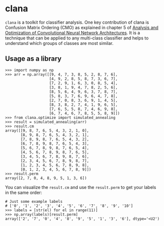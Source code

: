 # clana

`clana` is a toolkit for classifier analysis. One key contribution of clana is
Confusion Matrix Ordering (CMO) as explained in chapter 5 of [Analysis and Optimization of Convolutional Neural Network Architectures](https://arxiv.org/abs/1707.09725). It is a technique
that can be applied to any multi-class classifier and helps to understand which
groups of classes are most similar.

## Usage as a library

```
>>> import numpy as np
>>> arr = np.array([[9, 4, 7, 3, 8, 5, 2, 8, 7, 6],
                    [4, 9, 2, 8, 5, 8, 7, 3, 6, 7],
                    [7, 2, 9, 1, 6, 3, 0, 8, 5, 4],
                    [3, 8, 1, 9, 4, 7, 8, 2, 5, 6],
                    [8, 5, 6, 4, 9, 6, 3, 7, 8, 7],
                    [5, 8, 3, 7, 6, 9, 6, 4, 7, 8],
                    [2, 7, 0, 8, 3, 6, 9, 1, 4, 5],
                    [8, 3, 8, 2, 7, 4, 1, 9, 6, 5],
                    [7, 6, 5, 5, 8, 7, 4, 6, 9, 8],
                    [6, 7, 4, 6, 7, 8, 5, 5, 8, 9]])
>>> from clana.optimize import simulated_annealing
>>> result = simulated_annealing(arr)
>>> result.cm
array([[9, 8, 7, 6, 5, 4, 3, 2, 1, 0],
       [8, 9, 8, 7, 6, 5, 4, 3, 2, 1],
       [7, 8, 9, 8, 7, 6, 5, 4, 3, 2],
       [6, 7, 8, 9, 8, 7, 6, 5, 4, 3],
       [5, 6, 7, 8, 9, 8, 7, 6, 5, 4],
       [4, 5, 6, 7, 8, 9, 8, 7, 6, 5],
       [3, 4, 5, 6, 7, 8, 9, 8, 7, 6],
       [2, 3, 4, 5, 6, 7, 8, 9, 8, 7],
       [1, 2, 3, 4, 5, 6, 7, 8, 9, 8],
       [0, 1, 2, 3, 4, 5, 6, 7, 8, 9]])
>>> result.perm
array([2, 7, 0, 4, 8, 9, 5, 1, 3, 6])
```

You can visualize the `result.cm` and use the `result.perm` to get your labels
in the same order:

```
# Just some example labels
# ['0', '1', '2', '3', '4', '5', '6', '7', '8', '9', '10']
>>> labels = [str(el) for el in range(11)]
>>> np.array(labels)[result.perm]
array(['2', '7', '0', '4', '8', '9', '5', '1', '3', '6'], dtype='<U2')
```
